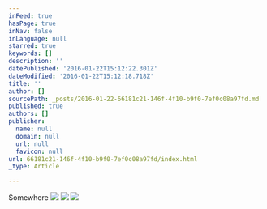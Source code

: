 ```yaml
---
inFeed: true
hasPage: true
inNav: false
inLanguage: null
starred: true
keywords: []
description: ''
datePublished: '2016-01-22T15:12:22.301Z'
dateModified: '2016-01-22T15:12:18.718Z'
title: ''
author: []
sourcePath: _posts/2016-01-22-66181c21-146f-4f10-b9f0-7ef0c08a97fd.md
published: true
authors: []
publisher:
  name: null
  domain: null
  url: null
  favicon: null
url: 66181c21-146f-4f10-b9f0-7ef0c08a97fd/index.html
_type: Article

---
```

Somewhere
![](https://s3-us-west-2.amazonaws.com/the-grid-img/p/3c76a20a0279bafac98b3df9dbaba8a7b04fef40.jpg)
![](https://s3-us-west-2.amazonaws.com/the-grid-img/p/f3367ad00d1c0edbf52e6cca669674bd58b7b21f.jpg)
![](https://s3-us-west-2.amazonaws.com/the-grid-img/p/86ba96ddc623923dee4eafe336b2a3e7ef310d92.jpg)